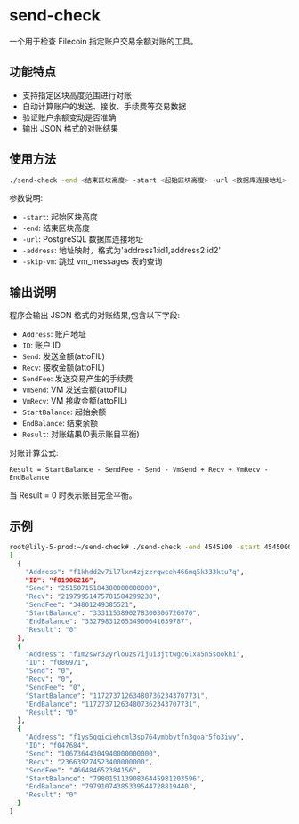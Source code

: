 # send-check

一个用于检查 Filecoin 指定账户交易余额对账的工具。

## 功能特点

- 支持指定区块高度范围进行对账
- 自动计算账户的发送、接收、手续费等交易数据
- 验证账户余额变动是否准确
- 输出 JSON 格式的对账结果

## 使用方法

```bash
./send-check -end <结束区块高度> -start <起始区块高度> -url <数据库连接地址>
```

参数说明:
- `-start`: 起始区块高度
- `-end`: 结束区块高度  
- `-url`: PostgreSQL 数据库连接地址
- `-address`: 地址映射，格式为'address1:id1,address2:id2'
- `-skip-vm`: 跳过 vm_messages 表的查询

## 输出说明

程序会输出 JSON 格式的对账结果,包含以下字段:

- `Address`: 账户地址
- `ID`: 账户 ID
- `Send`: 发送金额(attoFIL)
- `Recv`: 接收金额(attoFIL) 
- `SendFee`: 发送交易产生的手续费
- `VmSend`: VM 发送金额(attoFIL)
- `VmRecv`: VM 接收金额(attoFIL)
- `StartBalance`: 起始余额
- `EndBalance`: 结束余额
- `Result`: 对账结果(0表示账目平衡)

对账计算公式:
```
Result = StartBalance - SendFee - Send - VmSend + Recv + VmRecv - EndBalance
```
当 Result = 0 时表示账目完全平衡。

## 示例
```bash
root@lily-5-prod:~/send-check# ./send-check -end 4545100 -start 4545000 -skip-vm -url 'postgres'
[
  {
    "Address": "f1khdd2v7il7lxn4zjzzrqwceh466mq5k333ktu7q",
    "ID": "f01906216",
    "Send": "25150715184380000000000",
    "Recv": "21979951475781584299238",
    "SendFee": "34801249385521",
    "StartBalance": "3331153890278300306726070",
    "EndBalance": "3327983126534900641639787",
    "Result": "0"
  },
  {
    "Address": "f1m2swr32yrlouzs7ijui3jttwgc6lxa5n5sookhi",
    "ID": "f086971",
    "Send": "0",
    "Recv": "0",
    "SendFee": "0",
    "StartBalance": "117273712634807362343707731",
    "EndBalance": "117273712634807362343707731",
    "Result": "0"
  },
  {
    "Address": "f1ys5qqiciehcml3sp764ymbbytfn3qoar5fo3iwy",
    "ID": "f047684",
    "Send": "10673644304940000000000",
    "Recv": "236639274523400000000",
    "SendFee": "466484652384156",
    "StartBalance": "79801511390836445981203596",
    "EndBalance": "79791074385339544728819440",
    "Result": "0"
  }
]
```